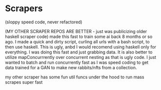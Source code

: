 # Scrapers 

(sloppy speed code, never refactored)

(MY OTHER SCRAPER REPOS ARE BETTER - just was publicizing older haskell scraper code) 
made this fast to train some ai back 8 months or so ago. I made a quick and dirty script, curling all urls with a bash script, to then use haskell. This is ugly, anbd I would recomend using haskell only for everything. I was doing this fast and just grabbing data. It is also better to utilize mapConcurrrently over concurrent nesting as that is ugly code. I just wanted to batch and run concurrently fast as I was speed coding to get data trained for a GAN to make new rabbits/nfts from a collection.  


my other scraper has some fun util funcs under the hood to run mass scrapes super fast
